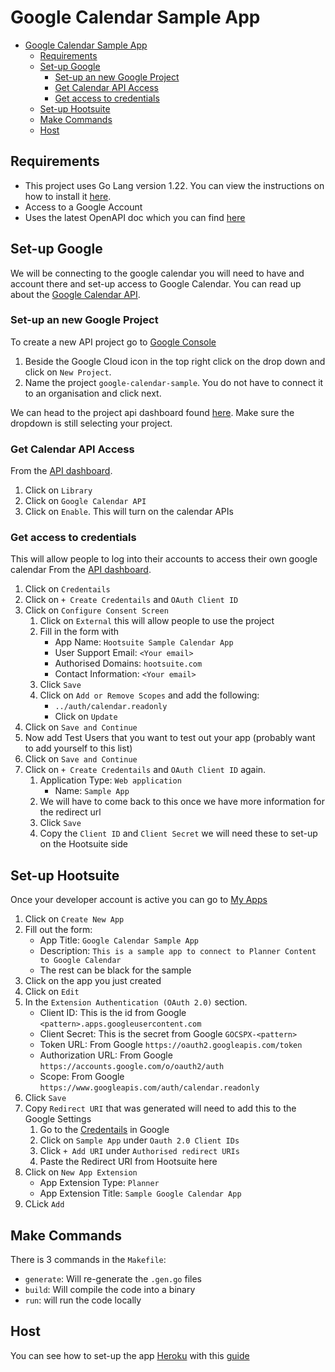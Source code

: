 # Google Calendar Sample App
- [Google Calendar Sample App](#google-calendar-sample-app)
  - [Requirements](#requirements)
  - [Set-up Google](#set-up-google)
    - [Set-up an new Google Project](#set-up-an-new-google-project)
    - [Get Calendar API Access](#get-calendar-api-access)
    - [Get access to credentials](#get-access-to-credentials)
  - [Set-up Hootsuite](#set-up-hootsuite)
  - [Make Commands](#make-commands)
  - [Host](#host)


## Requirements
- This project uses Go Lang version 1.22. You can view the instructions on how to install it [here](https://go.dev/doc/install).
- Access to a Google Account
- Uses the latest OpenAPI doc which you can find [here](https://app-directory.s3.amazonaws.com/docs/outbound-api/redoc-static.html#tag/PlannedContent)

## Set-up Google
We will be connecting to the google calendar you will need to have and account there and set-up access to Google Calendar.  You can read up about the [Google Calendar API](https://developers.google.com/calendar).

### Set-up an new Google Project
To create a new API project go to [Google Console](https://console.cloud.google.com/)

1. Beside the Google Cloud icon in the top right click on the drop down and click on `New Project`.
2. Name the project `google-calendar-sample`. You do not have to connect it to an organisation and click next.

We can head to the project api dashboard found [here](hhttps://console.cloud.google.com/apis/dashboard).  Make sure the dropdown is still selecting your project.

### Get Calendar API Access
From the [API dashboard](https://console.cloud.google.com/apis/dashboard).
1. Click on `Library` 
2. Click on `Google Calendar API` 
3. Click on `Enable`.  This will turn on the calendar APIs

### Get access to credentials
This will allow people to log into their accounts to access their own google calendar
From the [API dashboard](https://console.cloud.google.com/apis/dashboard).
1. Click on `Credentails`
2. Click on `+ Create Credentails` and `OAuth Client ID`
3. Click on `Configure Consent Screen`
   1. Click on `External` this will allow people to use the project
   2. Fill in the form with
      - App Name: `Hootsuite Sample Calendar App`
      - User Support Email: `<Your email>`
      - Authorised Domains: `hootsuite.com`
      - Contact Information: `<Your email>`
   3. Click `Save`
   4. Click on `Add or Remove Scopes` and add the following:
      -  `../auth/calendar.readonly`
      -  Click on `Update`
4. Click on `Save and Continue`
5. Now add Test Users that you want to test out your app (probably want to add yourself to this list)
6. Click on `Save and Continue`
7. Click on `+ Create Credentails` and `OAuth Client ID` again.
   1. Application Type: `Web application`
      - Name: `Sample App`
   2. We will have to come back to this once we have more information for the redirect url
   3. Click `Save`
   4. Copy the `Client ID` and `Client Secret` we will need these to set-up on the Hootsuite side

## Set-up Hootsuite
Once your developer account is active you can go to [My Apps](https://hootsuite.com/developers/my-apps)
1. Click on `Create New App`
2. Fill out the form:
   - App Title: `Google Calendar Sample App`
   - Description: `This is a sample app to connect to Planner Content to Google Calendar`
   - The rest can be black for the sample
3. Click on the app you just created
4. Click on `Edit`
5. In the `Extension Authentication (OAuth 2.0)` section.
   - Client ID: This is the id from Google `<pattern>.apps.googleusercontent.com`
   - Client Secret: This is the secret from Google `GOCSPX-<pattern>`
   - Token URL: From Google `https://oauth2.googleapis.com/token`
   - Authorization URL: From Google `https://accounts.google.com/o/oauth2/auth`
   - Scope: From Google `https://www.googleapis.com/auth/calendar.readonly`
6. Click `Save`
7. Copy `Redirect URI` that was generated will need to add this to the Google Settings
   1. Go to the [Credentails](https://console.cloud.google.com/apis/credentials) in Google
   2. Click on `Sample App` under `Oauth 2.0 Client IDs`
   3. Click `+ Add URI` under `Authorised redirect URIs`
   4. Paste the Redirect URI from Hootsuite here
8. Click on `New App Extension` 
    - App Extension Type: `Planner`
    - App Extension Title: `Sample Google Calendar App`
9.  CLick `Add`

## Make Commands
There is 3 commands in the `Makefile`:
 - `generate`: Will re-generate the `.gen.go` files
 - `build`: Will compile the code into a binary
 - `run`: will run the code locally

## Host

You can see how to set-up the app [Heroku](http://www.heroku.com/) with this [guide](https://developer.hootsuite.com/docs/iframe-sdk-sample-apps)
